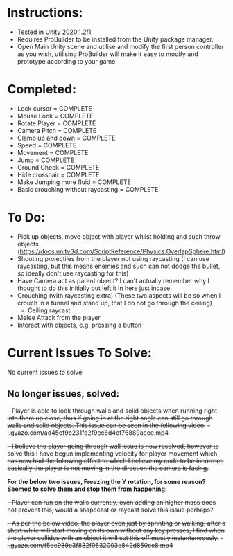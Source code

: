 # Instructions:

- Tested in Unity 2020.1.2f1
- Requires ProBuilder to be installed from the Unity package manager.
- Open Main Unity scene and utilise and modify the first person controller as you wish, utilising ProBuilder will make it easy to modify and prototype according to your game.


# Completed:

- Lock cursor = COMPLETE
- Mouse Look = COMPLETE
- Rotate Player = COMPLETE
- Camera Pitch = COMPLETE
- Clamp up and down = COMPLETE
- Speed = COMPLETE
- Movement = COMPLETE
- Jump = COMPLETE
- Ground Check = COMPLETE
- Hide crosshair = COMPLETE
- Make Jumping more fluid = COMPLETE
- Basic crouching without raycasting = COMPLETE


# To Do:

- Pick up objects, move object with player whilst holding and such throw objects (https://docs.unity3d.com/ScriptReference/Physics.OverlapSphere.html)
- Shooting projectiles from the player not using raycasting (I can use raycasting, but this means enemies and such can not dodge the bullet, so ideally don't use raycasting for this)
- Have Camera act as parent object? I can't actually remember why I thought to do this initially but left it in here just incase.
- Crouching (with raycasting extra) (These two aspects will be so when I crouch in a tunnel and stand up, that I do not go through the ceiling)
	- Ceiling raycast
- Melee Attack from the player
- Interact with objects, e.g. pressing a button


# Current Issues To Solve:

No current issues to solve!

## No longer issues, solved:

~~- Player is able to look through walls and solid objects when running right into them up close, thus if going in at the right angle can still go through walls and solid objects. This issue can be seen in the following video:~~
	~~- i.gyazo.com/ad45ef9e231fd2f9ec6d4cf76889aece.mp4~~

~~- I believe the player going through wall issue is now resolved, however to solve this I have begun implementing velocity for player movement which has now had the following effect to which I believe my code to be incorrect, basically the player is not moving in the direction the camera is facing.~~

**For the below two issues, Freezing the Y rotation, for some reason? Seemed to solve them and stop them from happening:**

~~- Player can run on the walls currently, even adding an higher mass does not prevent this, would a shapecast or raycast solve this issue perhaps?~~

~~- As per the below video, the player even just by sprinting or walking, after a short while will start moving on its own without any key presses, I find  when the player collides with an object it will set this off mostly instantaneously.~~
	~~- i.gyazo.com/f5dc989e3f832f0632003e842d850cc8.mp4~~